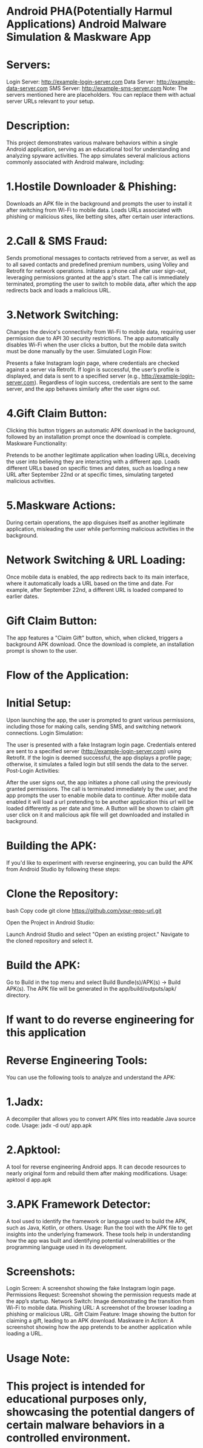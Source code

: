 #  Android PHA(Potentially Harmul Applications) Android Malware Simulation & Maskware App

# Servers:
Login Server: http://example-login-server.com
Data Server: http://example-data-server.com
SMS Server: http://example-sms-server.com
Note: The servers mentioned here are placeholders. You can replace them with actual server URLs relevant to your setup.

# Description:
This project demonstrates various malware behaviors within a single Android application, serving as an educational tool for understanding and analyzing spyware activities. The app simulates several malicious actions commonly associated with Android malware, including:

# 1.Hostile Downloader & Phishing:

Downloads an APK file in the background and prompts the user to install it after switching from Wi-Fi to mobile data.
Loads URLs associated with phishing or malicious sites, like betting sites, after certain user interactions.

# 2.Call & SMS Fraud:

Sends promotional messages to contacts retrieved from a server, as well as to all saved contacts and predefined premium numbers, using Volley and Retrofit for network operations.
Initiates a phone call after user sign-out, leveraging permissions granted at the app's start. The call is immediately terminated, prompting the user to switch to mobile data, after which the app redirects back and loads a malicious URL.

# 3.Network Switching:

Changes the device's connectivity from Wi-Fi to mobile data, requiring user permission due to API 30 security restrictions. The app automatically disables Wi-Fi when the user clicks a button, but the mobile data switch must be done manually by the user.
Simulated Login Flow:

Presents a fake Instagram login page, where credentials are checked against a server via Retrofit. If login is successful, the user’s profile is displayed, and data is sent to a specified server (e.g., http://example-login-server.com).
Regardless of login success, credentials are sent to the same server, and the app behaves similarly after the user signs out.

# 4.Gift Claim Button:

Clicking this button triggers an automatic APK download in the background, followed by an installation prompt once the download is complete.
Maskware Functionality:

Pretends to be another legitimate application when loading URLs, deceiving the user into believing they are interacting with a different app.
Loads different URLs based on specific times and dates, such as loading a new URL after September 22nd or at specific times, simulating targeted malicious activities.
# 5.Maskware Actions:

During certain operations, the app disguises itself as another legitimate application, misleading the user while performing malicious activities in the background.
# Network Switching & URL Loading:

Once mobile data is enabled, the app redirects back to its main interface, where it automatically loads a URL based on the time and date. For example, after September 22nd, a different URL is loaded compared to earlier dates.
# Gift Claim Button:

The app features a "Claim Gift" button, which, when clicked, triggers a background APK download. Once the download is complete, an installation prompt is shown to the user.

# Flow of the Application:
# Initial Setup:

Upon launching the app, the user is prompted to grant various permissions, including those for making calls, sending SMS, and switching network connections.
Login Simulation:

The user is presented with a fake Instagram login page. Credentials entered are sent to a specified server (http://example-login-server.com) using Retrofit. If the login is deemed successful, the app displays a profile page; otherwise, it simulates a failed login but still sends the data to the server.
Post-Login Activities:

After the user signs out, the app initiates a phone call using the previously granted permissions. The call is terminated immediately by the user, and the app prompts the user to enable mobile data to continue.
After mobile data enabled it will load a url pretending to be another application this url will be loaded differently as per date and time.
A Button will be shown to claim gift user click on it and malicious apk file will get downloaded and installed in background.

# Building the APK:
If you'd like to experiment with reverse engineering, you can build the APK from Android Studio by following these steps:

# Clone the Repository:

bash
Copy code
git clone https://github.com/your-repo-url.git

Open the Project in Android Studio:

Launch Android Studio and select "Open an existing project."
Navigate to the cloned repository and select it.
 
 # Build the APK:

Go to Build in the top menu and select Build Bundle(s)/APK(s) → Build APK(s).
The APK file will be generated in the app/build/outputs/apk/ directory.

# If want to do reverse engineering for this application 

# Reverse Engineering Tools:
You can use the following tools to analyze and understand the APK:

# 1.Jadx:

A decompiler that allows you to convert APK files into readable Java source code.
Usage: jadx -d out/ app.apk

# 2.Apktool:

A tool for reverse engineering Android apps. It can decode resources to nearly original form and rebuild them after making modifications.
Usage: apktool d app.apk

# 3.APK Framework Detector:

A tool used to identify the framework or language used to build the APK, such as Java, Kotlin, or others.
Usage: Run the tool with the APK file to get insights into the underlying framework.
These tools help in understanding how the app was built and identifying potential vulnerabilities or the programming language used in its development.


# Screenshots:
Login Screen: A screenshot showing the fake Instagram login page.
Permissions Request: Screenshot showing the permission requests made at the app’s startup.
Network Switch: Image demonstrating the transition from Wi-Fi to mobile data.
Phishing URL: A screenshot of the browser loading a phishing or malicious URL.
Gift Claim Feature: Image showing the button for claiming a gift, leading to an APK download.
Maskware in Action: A screenshot showing how the app pretends to be another application while loading a URL.

# Usage Note:

# This project is intended for educational purposes only, showcasing the potential dangers of certain malware behaviors in a controlled environment.
